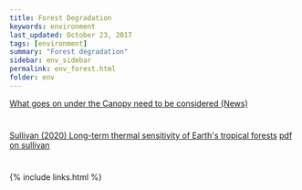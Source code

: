 ```yaml
---
title: Forest Degradation
keywords: environment
last_updated: October 23, 2017
tags: [environment]
summary: "Forest degradation"
sidebar: env_sidebar
permalink: env_forest.html
folder: env
---
```



[What goes on under the Canopy need to be considered (News)](news-170929-Forest-Degradation.html)


#
[Sullivan (2020) Long-term thermal sensitivity of Earth's tropical forests](https://science.sciencemag.org/content/368/6493/869)
[pdf](pdf/env/Sullivan_2020_Long-term_Thermal_Sensitivity_Tropical_Forests.pdf)
[on sullivan](https://climatenewsnetwork.net/forest-trees-are-growing-shorter-and-dying-younger/)

#



{% include links.html %}


